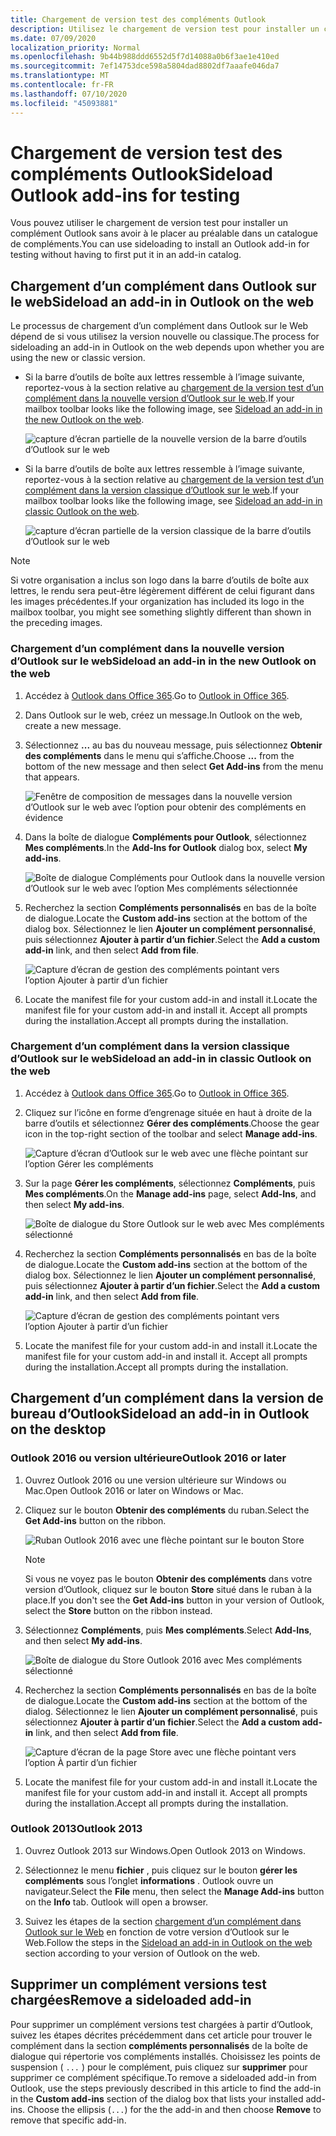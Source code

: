 ```yaml
---
title: Chargement de version test des compléments Outlook
description: Utilisez le chargement de version test pour installer un complément Outlook sans avoir à le placer au préalable dans un catalogue de compléments.
ms.date: 07/09/2020
localization_priority: Normal
ms.openlocfilehash: 9b44b988ddd6552d5f7d14088a0b6f3ae1e410ed
ms.sourcegitcommit: 7ef14753dce598a5804dad8802df7aaafe046da7
ms.translationtype: MT
ms.contentlocale: fr-FR
ms.lasthandoff: 07/10/2020
ms.locfileid: "45093881"
---
```

# <a name="sideload-outlook-add-ins-for-testing"></a><span data-ttu-id="18353-103">Chargement de version test des compléments Outlook</span><span class="sxs-lookup"><span data-stu-id="18353-103">Sideload Outlook add-ins for testing</span></span>

<span data-ttu-id="18353-104">Vous pouvez utiliser le chargement de version test pour installer un complément Outlook sans avoir à le placer au préalable dans un catalogue de compléments.</span><span class="sxs-lookup"><span data-stu-id="18353-104">You can use sideloading to install an Outlook add-in for testing without having to first put it in an add-in catalog.</span></span>

## <a name="sideload-an-add-in-in-outlook-on-the-web"></a><span data-ttu-id="18353-105">Chargement d’un complément dans Outlook sur le web</span><span class="sxs-lookup"><span data-stu-id="18353-105">Sideload an add-in in Outlook on the web</span></span>

<span data-ttu-id="18353-106">Le processus de chargement d’un complément dans Outlook sur le Web dépend de si vous utilisez la version nouvelle ou classique.</span><span class="sxs-lookup"><span data-stu-id="18353-106">The process for sideloading an add-in in Outlook on the web depends upon whether you are using the new or classic version.</span></span>

- <span data-ttu-id="18353-107">Si la barre d’outils de boîte aux lettres ressemble à l’image suivante, reportez-vous à la section relative au [chargement de la version test d’un complément dans la nouvelle version d’Outlook sur le web](#sideload-an-add-in-in-the-new-outlook-on-the-web).</span><span class="sxs-lookup"><span data-stu-id="18353-107">If your mailbox toolbar looks like the following image, see [Sideload an add-in in the new Outlook on the web](#sideload-an-add-in-in-the-new-outlook-on-the-web).</span></span>

    ![capture d’écran partielle de la nouvelle version de la barre d’outils d’Outlook sur le web](../images/outlook-on-the-web-new-toolbar.png)

- <span data-ttu-id="18353-109">Si la barre d’outils de boîte aux lettres ressemble à l’image suivante, reportez-vous à la section relative au [chargement de la version test d’un complément dans la version classique d’Outlook sur le web](#sideload-an-add-in-in-classic-outlook-on-the-web).</span><span class="sxs-lookup"><span data-stu-id="18353-109">If your mailbox toolbar looks like the following image, see [Sideload an add-in in classic Outlook on the web](#sideload-an-add-in-in-classic-outlook-on-the-web).</span></span>

    ![capture d’écran partielle de la version classique de la barre d’outils d’Outlook sur le web](../images/outlook-on-the-web-classic-toolbar.png)

> [!NOTE]
> <span data-ttu-id="18353-111">Si votre organisation a inclus son logo dans la barre d’outils de boîte aux lettres, le rendu sera peut-être légèrement différent de celui figurant dans les images précédentes.</span><span class="sxs-lookup"><span data-stu-id="18353-111">If your organization has included its logo in the mailbox toolbar, you might see something slightly different than shown in the preceding images.</span></span>

### <a name="sideload-an-add-in-in-the-new-outlook-on-the-web"></a><span data-ttu-id="18353-112">Chargement d’un complément dans la nouvelle version d’Outlook sur le web</span><span class="sxs-lookup"><span data-stu-id="18353-112">Sideload an add-in in the new Outlook on the web</span></span>

1. <span data-ttu-id="18353-113">Accédez à [Outlook dans Office 365](https://outlook.office.com).</span><span class="sxs-lookup"><span data-stu-id="18353-113">Go to [Outlook in Office 365](https://outlook.office.com).</span></span>

1. <span data-ttu-id="18353-114">Dans Outlook sur le web, créez un message.</span><span class="sxs-lookup"><span data-stu-id="18353-114">In Outlook on the web, create a new message.</span></span>

1. <span data-ttu-id="18353-115">Sélectionnez **...** au bas du nouveau message, puis sélectionnez **Obtenir des compléments** dans le menu qui s’affiche.</span><span class="sxs-lookup"><span data-stu-id="18353-115">Choose **...** from the bottom of the new message and then select **Get Add-ins** from the menu that appears.</span></span>

    ![Fenêtre de composition de messages dans la nouvelle version d’Outlook sur le web avec l’option pour obtenir des compléments en évidence](../images/outlook-on-the-web-new-get-add-ins.png)

1. <span data-ttu-id="18353-117">Dans la boîte de dialogue **Compléments pour Outlook**, sélectionnez **Mes compléments**.</span><span class="sxs-lookup"><span data-stu-id="18353-117">In the **Add-Ins for Outlook** dialog box, select **My add-ins**.</span></span>

    ![Boîte de dialogue Compléments pour Outlook dans la nouvelle version d’Outlook sur le web avec l’option Mes compléments sélectionnée](../images/outlook-on-the-web-new-my-add-ins.png)

1. <span data-ttu-id="18353-119">Recherchez la section **Compléments personnalisés** en bas de la boîte de dialogue.</span><span class="sxs-lookup"><span data-stu-id="18353-119">Locate the **Custom add-ins** section at the bottom of the dialog box.</span></span> <span data-ttu-id="18353-120">Sélectionnez le lien **Ajouter un complément personnalisé**, puis sélectionnez **Ajouter à partir d’un fichier**.</span><span class="sxs-lookup"><span data-stu-id="18353-120">Select the **Add a custom add-in** link, and then select **Add from file**.</span></span>

    ![Capture d’écran de gestion des compléments pointant vers l’option Ajouter à partir d’un fichier](../images/outlook-sideload-desktop-add-from-file.png)

1. <span data-ttu-id="18353-122">Locate the manifest file for your custom add-in and install it.</span><span class="sxs-lookup"><span data-stu-id="18353-122">Locate the manifest file for your custom add-in and install it.</span></span> <span data-ttu-id="18353-123">Accept all prompts during the installation.</span><span class="sxs-lookup"><span data-stu-id="18353-123">Accept all prompts during the installation.</span></span>

### <a name="sideload-an-add-in-in-classic-outlook-on-the-web"></a><span data-ttu-id="18353-124">Chargement d’un complément dans la version classique d’Outlook sur le web</span><span class="sxs-lookup"><span data-stu-id="18353-124">Sideload an add-in in classic Outlook on the web</span></span>

1. <span data-ttu-id="18353-125">Accédez à [Outlook dans Office 365](https://outlook.office.com).</span><span class="sxs-lookup"><span data-stu-id="18353-125">Go to [Outlook in Office 365](https://outlook.office.com).</span></span>

1. <span data-ttu-id="18353-126">Cliquez sur l’icône en forme d’engrenage située en haut à droite de la barre d’outils et sélectionnez **Gérer des compléments**.</span><span class="sxs-lookup"><span data-stu-id="18353-126">Choose the gear icon in the top-right section of the toolbar and select **Manage add-ins**.</span></span>

    ![Capture d’écran d’Outlook sur le web avec une flèche pointant sur l’option Gérer les compléments](../images/outlook-sideload-web-manage-integrations.png)

1. <span data-ttu-id="18353-128">Sur la page **Gérer les compléments**, sélectionnez **Compléments**, puis **Mes compléments**.</span><span class="sxs-lookup"><span data-stu-id="18353-128">On the **Manage add-ins** page, select **Add-Ins**, and then select **My add-ins**.</span></span>

    ![Boîte de dialogue du Store Outlook sur le web avec Mes compléments sélectionné](../images/outlook-sideload-store-select-add-ins.png)

1. <span data-ttu-id="18353-130">Recherchez la section **Compléments personnalisés** en bas de la boîte de dialogue.</span><span class="sxs-lookup"><span data-stu-id="18353-130">Locate the **Custom add-ins** section at the bottom of the dialog box.</span></span> <span data-ttu-id="18353-131">Sélectionnez le lien **Ajouter un complément personnalisé**, puis sélectionnez **Ajouter à partir d’un fichier**.</span><span class="sxs-lookup"><span data-stu-id="18353-131">Select the **Add a custom add-in** link, and then select **Add from file**.</span></span>

    ![Capture d’écran de gestion des compléments pointant vers l’option Ajouter à partir d’un fichier](../images/outlook-sideload-desktop-add-from-file.png)

1. <span data-ttu-id="18353-133">Locate the manifest file for your custom add-in and install it.</span><span class="sxs-lookup"><span data-stu-id="18353-133">Locate the manifest file for your custom add-in and install it.</span></span> <span data-ttu-id="18353-134">Accept all prompts during the installation.</span><span class="sxs-lookup"><span data-stu-id="18353-134">Accept all prompts during the installation.</span></span>

## <a name="sideload-an-add-in-in-outlook-on-the-desktop"></a><span data-ttu-id="18353-135">Chargement d’un complément dans la version de bureau d’Outlook</span><span class="sxs-lookup"><span data-stu-id="18353-135">Sideload an add-in in Outlook on the desktop</span></span>

### <a name="outlook-2016-or-later"></a><span data-ttu-id="18353-136">Outlook 2016 ou version ultérieure</span><span class="sxs-lookup"><span data-stu-id="18353-136">Outlook 2016 or later</span></span>

1. <span data-ttu-id="18353-137">Ouvrez Outlook 2016 ou une version ultérieure sur Windows ou Mac.</span><span class="sxs-lookup"><span data-stu-id="18353-137">Open Outlook 2016 or later on Windows or Mac.</span></span>

1. <span data-ttu-id="18353-138">Cliquez sur le bouton **Obtenir des compléments** du ruban.</span><span class="sxs-lookup"><span data-stu-id="18353-138">Select the **Get Add-ins** button on the ribbon.</span></span>

    ![Ruban Outlook 2016 avec une flèche pointant sur le bouton Store](../images/outlook-sideload-desktop-store.png)

    > [!NOTE]
    > <span data-ttu-id="18353-140">Si vous ne voyez pas le bouton **Obtenir des compléments** dans votre version d’Outlook, cliquez sur le bouton **Store** situé dans le ruban à la place.</span><span class="sxs-lookup"><span data-stu-id="18353-140">If you don't see the **Get Add-ins** button in your version of Outlook, select the **Store** button on the ribbon instead.</span></span>

1. <span data-ttu-id="18353-141">Sélectionnez **Compléments**, puis **Mes compléments**.</span><span class="sxs-lookup"><span data-stu-id="18353-141">Select **Add-Ins**, and then select **My add-ins**.</span></span>

    ![Boîte de dialogue du Store Outlook 2016 avec Mes compléments sélectionné](../images/outlook-sideload-store-select-add-ins.png)

1. <span data-ttu-id="18353-143">Recherchez la section **Compléments personnalisés** en bas de la boîte de dialogue.</span><span class="sxs-lookup"><span data-stu-id="18353-143">Locate the **Custom add-ins** section at the bottom of the dialog.</span></span> <span data-ttu-id="18353-144">Sélectionnez le lien **Ajouter un complément personnalisé**, puis sélectionnez **Ajouter à partir d’un fichier**.</span><span class="sxs-lookup"><span data-stu-id="18353-144">Select the **Add a custom add-in** link, and then select **Add from file**.</span></span>

    ![Capture d’écran de la page Store avec une flèche pointant vers l’option À partir d’un fichier](../images/outlook-sideload-desktop-add-from-file.png)

1. <span data-ttu-id="18353-146">Locate the manifest file for your custom add-in and install it.</span><span class="sxs-lookup"><span data-stu-id="18353-146">Locate the manifest file for your custom add-in and install it.</span></span> <span data-ttu-id="18353-147">Accept all prompts during the installation.</span><span class="sxs-lookup"><span data-stu-id="18353-147">Accept all prompts during the installation.</span></span>

### <a name="outlook-2013"></a><span data-ttu-id="18353-148">Outlook 2013</span><span class="sxs-lookup"><span data-stu-id="18353-148">Outlook 2013</span></span>

1. <span data-ttu-id="18353-149">Ouvrez Outlook 2013 sur Windows.</span><span class="sxs-lookup"><span data-stu-id="18353-149">Open Outlook 2013 on Windows.</span></span>

1. <span data-ttu-id="18353-150">Sélectionnez le menu **fichier** , puis cliquez sur le bouton **gérer les compléments** sous l’onglet **informations** . Outlook ouvre un navigateur.</span><span class="sxs-lookup"><span data-stu-id="18353-150">Select the **File** menu, then select the **Manage Add-ins** button on the **Info** tab. Outlook will open a browser.</span></span>

1. <span data-ttu-id="18353-151">Suivez les étapes de la section [chargement d’un complément dans Outlook sur le Web](#sideload-an-add-in-in-outlook-on-the-web) en fonction de votre version d’Outlook sur le Web.</span><span class="sxs-lookup"><span data-stu-id="18353-151">Follow the steps in the [Sideload an add-in in Outlook on the web](#sideload-an-add-in-in-outlook-on-the-web) section according to your version of Outlook on the web.</span></span>

## <a name="remove-a-sideloaded-add-in"></a><span data-ttu-id="18353-152">Supprimer un complément versions test chargées</span><span class="sxs-lookup"><span data-stu-id="18353-152">Remove a sideloaded add-in</span></span>

<span data-ttu-id="18353-153">Pour supprimer un complément versions test chargées à partir d’Outlook, suivez les étapes décrites précédemment dans cet article pour trouver le complément dans la section **compléments personnalisés** de la boîte de dialogue qui répertorie vos compléments installés. Choisissez les points de suspension ( `...` ) pour le complément, puis cliquez sur **supprimer** pour supprimer ce complément spécifique.</span><span class="sxs-lookup"><span data-stu-id="18353-153">To remove a sideloaded add-in from Outlook, use the steps previously described in this article to find the add-in in the **Custom add-ins** section of the dialog box that lists your installed add-ins. Choose the ellipsis (`...`) for the the add-in and then choose **Remove** to remove that specific add-in.</span></span>